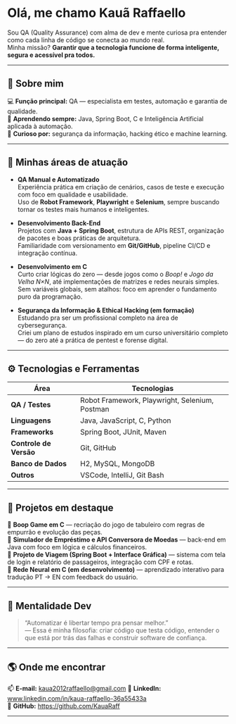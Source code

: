 #  Olá, me chamo Kauã Raffaello

Sou QA (Quality Assurance) com alma de dev e mente curiosa pra entender como cada linha de código se conecta ao mundo real.  
Minha missão? **Garantir que a tecnologia funcione de forma inteligente, segura e acessível pra todos.**

---

## 🚀 Sobre mim

💻 **Função principal:** QA — especialista em testes, automação e garantia de qualidade.  
🌱 **Aprendendo sempre:** Java, Spring Boot, C e Inteligência Artificial aplicada à automação.  
🧠 **Curioso por:** segurança da informação, hacking ético e machine learning.  


---

## 🧩 Minhas áreas de atuação

- **QA Manual e Automatizado**  
  Experiência prática em criação de cenários, casos de teste e execução com foco em qualidade e usabilidade.  
  Uso de **Robot Framework**, **Playwright** e **Selenium**, sempre buscando tornar os testes mais humanos e inteligentes.

- **Desenvolvimento Back-End**  
  Projetos com **Java + Spring Boot**, estrutura de APIs REST, organização de pacotes e boas práticas de arquitetura.  
  Familiaridade com versionamento em **Git/GitHub**, pipeline CI/CD e integração contínua.

- **Desenvolvimento em C**  
  Curto criar lógicas do zero — desde jogos como o *Boop!* e *Jogo da Velha N×N*, até implementações de matrizes e redes neurais simples.  
  Sem variáveis globais, sem atalhos: foco em aprender o fundamento puro da programação.

- **Segurança da Informação & Ethical Hacking (em formação)**  
  Estudando pra ser um profissional completo na área de cybersegurança.  
  Criei um plano de estudos inspirado em um curso universitário completo — do zero até a prática de pentest e forense digital.

---

## ⚙️ Tecnologias e Ferramentas

| Área | Tecnologias |
|------|--------------|
| **QA / Testes** | Robot Framework, Playwright, Selenium, Postman |
| **Linguagens** | Java, JavaScript, C, Python |
| **Frameworks** | Spring Boot, JUnit, Maven |
| **Controle de Versão** | Git, GitHub |
| **Banco de Dados** | H2, MySQL, MongoDB |
| **Outros** | VSCode, IntelliJ, Git Bash |

---

## 🧠 Projetos em destaque

🔹 **Boop Game em C** — recriação do jogo de tabuleiro com regras de empurrão e evolução das peças.  
🔹 **Simulador de Empréstimo e API Conversora de Moedas** — back-end em Java com foco em lógica e cálculos financeiros.  
🔹 **Projeto de Viagem (Spring Boot + Interface Gráfica)** — sistema com tela de login e relatório de passageiros, integração com CPF e rotas.  
🔹 **Rede Neural em C (em desenvolvimento)** — aprendizado interativo para tradução PT → EN com feedback do usuário.

---

## 🧬 Mentalidade Dev

> “Automatizar é libertar tempo pra pensar melhor.”  
> — Essa é minha filosofia: criar código que testa código, entender o que está por trás das falhas e construir software de confiança.

---

## 🌎 Onde me encontrar

📫 **E-mail:** kaua2012raffaello@gmail.com 
💼 **LinkedIn:** www.linkedin.com/in/kaua-raffaello-36a55433a  
🧰 **GitHub:** https://github.com/KauaRaff

---

